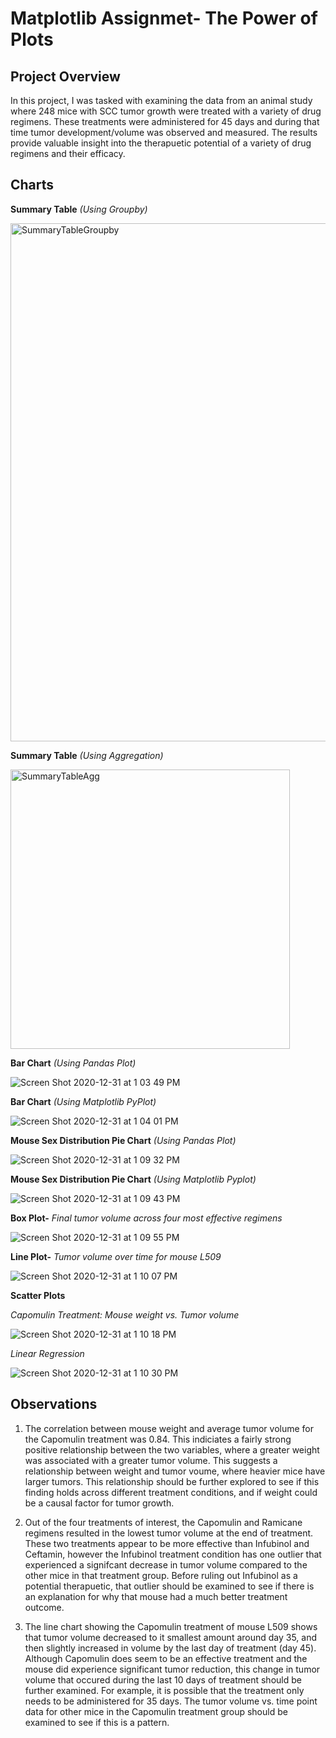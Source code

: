 # Matplotlib Assignmet- The Power of Plots

Project Overview
------
In this project, I was tasked with examining the data from an animal study where 248 mice with SCC tumor growth were treated with a variety of drug regimens. These treatments were administered for 45 days and during that time tumor development/volume was observed and measured. The results provide valuable insight into the therapuetic potential of a variety of drug regimens and their efficacy.

Charts
------

**Summary Table** *(Using Groupby)*

<img width="829" alt="SummaryTableGroupby" src="https://user-images.githubusercontent.com/69160361/96347522-69ecdb80-105f-11eb-8955-d87b77a2f95e.png">


**Summary Table** *(Using Aggregation)*

<img width="447" alt="SummaryTableAgg" src="https://user-images.githubusercontent.com/69160361/96378571-17d4b480-114a-11eb-99c3-f24dd733a87b.png">


**Bar Chart** *(Using Pandas Plot)*

![Screen Shot 2020-12-31 at 1 03 49 PM](https://user-images.githubusercontent.com/69160361/103424326-b75dec80-4b68-11eb-9e2f-557b4bbe3a98.png)


**Bar Chart** *(Using Matplotlib PyPlot)*

![Screen Shot 2020-12-31 at 1 04 01 PM](https://user-images.githubusercontent.com/69160361/103424352-df4d5000-4b68-11eb-91ec-5b25a6f54db3.png)


**Mouse Sex Distribution Pie Chart** *(Using Pandas Plot)*

![Screen Shot 2020-12-31 at 1 09 32 PM](https://user-images.githubusercontent.com/69160361/103424451-98138f00-4b69-11eb-90b8-a14dc18ba51d.png)


**Mouse Sex Distribution Pie Chart** *(Using Matplotlib Pyplot)*

![Screen Shot 2020-12-31 at 1 09 43 PM](https://user-images.githubusercontent.com/69160361/103424460-a3ff5100-4b69-11eb-89df-60a01459f6a2.png)


**Box Plot-** *Final tumor volume across four most effective regimens*

![Screen Shot 2020-12-31 at 1 09 55 PM](https://user-images.githubusercontent.com/69160361/103424486-d0b36880-4b69-11eb-9ea0-94bf1100da83.png)


**Line Plot-** *Tumor volume over time for mouse L509*

![Screen Shot 2020-12-31 at 1 10 07 PM](https://user-images.githubusercontent.com/69160361/103424515-f80a3580-4b69-11eb-8ec1-ac1228a4d275.png)


**Scatter Plots** 

*Capomulin Treatment: Mouse weight vs. Tumor volume*

![Screen Shot 2020-12-31 at 1 10 18 PM](https://user-images.githubusercontent.com/69160361/103424526-09ebd880-4b6a-11eb-8f9d-4cff2aa8ec6b.png)

*Linear Regression*

![Screen Shot 2020-12-31 at 1 10 30 PM](https://user-images.githubusercontent.com/69160361/103424554-428bb200-4b6a-11eb-901f-7db5c9499149.png)


Observations
------

1) The correlation between mouse weight and average tumor volume for the Capomulin treatment was 0.84. This indiciates a fairly strong positive relationship between the two variables, where a greater weight was associated with a greater tumor volume. This suggests a relationship between weight and tumor voume, where heavier mice have larger tumors. This relationship should be further explored to see if this finding holds across different treatment conditions, and if weight could be a causal factor for tumor growth. 

2) Out of the four treatments of interest, the Capomulin and Ramicane regimens resulted in the lowest tumor volume at the end of treatment. These two treatments appear to be more effective than Infubinol and Ceftamin, however the Infubinol treatment condition has one outlier that experienced a signifcant decrease in tumor volume compared to the other mice in that treatment group. Before ruling out Infubinol as a potential therapuetic, that outlier should be examined to see if there is an explanation for why that mouse had a much better treatment outcome. 

3) The line chart showing the Capomulin treatment of mouse L509 shows that tumor volume decreased to it smallest amount around day 35, and then slightly increased in volume by the last day of treatment (day 45). Although Capomulin does seem to be an effective treatment and the mouse did experience significant tumor reduction, this change in tumor volume that occured during the last 10 days of treatment should be further examined. For example, it is possible that the treatment only needs to be administered for 35 days. The tumor volume vs. time point data for other mice in the Capomulin treatment group should be examined to see if this is a pattern.

